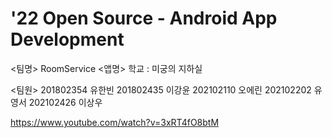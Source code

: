 # '22 Open Source - Android App Development

<팀명> RoomService
<앱명> 학교 : 미궁의 지하실

<팀원> 
201802354 유한빈
201802435 이강윤
202102110 오에린
202102202 유영서
202102426 이상우

https://www.youtube.com/watch?v=3xRT4fO8btM
